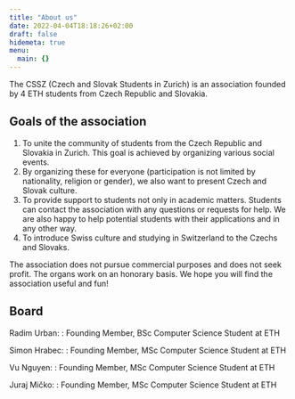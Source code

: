 ```yaml
---
title: "About us"
date: 2022-04-04T18:18:26+02:00
draft: false
hidemeta: true
menu:
  main: {}
---
```


The CSSZ (Czech and Slovak Students in Zurich) is an association founded by 4 ETH students from Czech Republic and Slovakia. 

## Goals of the association 

1. To unite the community of students from the Czech Republic and Slovakia in Zurich. This goal is achieved by organizing various social events. 
2. By organizing these for everyone (participation is not limited by nationality, religion or gender), we also want to present Czech and Slovak culture. 
3. To provide support to students not only in academic matters. Students can contact the association with any questions or requests for help. We are also happy to help potential students with their applications and in any other way. 
4. To introduce Swiss culture and studying in Switzerland to the Czechs and Slovaks. 

The association does not pursue commercial purposes and does not seek profit. The organs work on an honorary basis.
We hope you will find the association useful and fun!

## Board


Radim Urban:
: Founding Member, 
 BSc Computer Science Student at ETH

Simon Hrabec:
: Founding Member,
 MSc Computer Science Student at ETH

Vu Nguyen:
: Founding Member,
 MSc Computer Science Student at ETH

Juraj Mičko:
: Founding Member,
 MSc Computer Science Student at ETH


